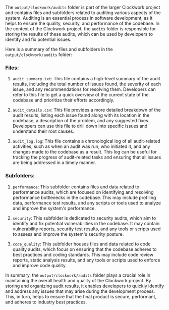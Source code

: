 The `output/clockwork/audits` folder is part of the larger Clockwork project and contains files and subfolders related to auditing various aspects of the system. Auditing is an essential process in software development, as it helps to ensure the quality, security, and performance of the codebase. In the context of the Clockwork project, the `audits` folder is responsible for storing the results of these audits, which can be used by developers to identify and fix potential issues.

Here is a summary of the files and subfolders in the `output/clockwork/audits` folder:

### Files:

1. `audit_summary.txt`: This file contains a high-level summary of the audit results, including the total number of issues found, the severity of each issue, and any recommendations for resolving them. Developers can refer to this file to get a quick overview of the current state of the codebase and prioritize their efforts accordingly.

2. `audit_details.csv`: This file provides a more detailed breakdown of the audit results, listing each issue found along with its location in the codebase, a description of the problem, and any suggested fixes. Developers can use this file to drill down into specific issues and understand their root causes.

3. `audit_log.log`: This file contains a chronological log of all audit-related activities, such as when an audit was run, who initiated it, and any changes made to the codebase as a result. This log can be useful for tracking the progress of audit-related tasks and ensuring that all issues are being addressed in a timely manner.

### Subfolders:

1. `performance`: This subfolder contains files and data related to performance audits, which are focused on identifying and resolving performance bottlenecks in the codebase. This may include profiling data, performance test results, and any scripts or tools used to analyze and improve the system's performance.

2. `security`: This subfolder is dedicated to security audits, which aim to identify and fix potential vulnerabilities in the codebase. It may contain vulnerability reports, security test results, and any tools or scripts used to assess and improve the system's security posture.

3. `code_quality`: This subfolder houses files and data related to code quality audits, which focus on ensuring that the codebase adheres to best practices and coding standards. This may include code review reports, static analysis results, and any tools or scripts used to enforce and improve code quality.

In summary, the `output/clockwork/audits` folder plays a crucial role in maintaining the overall health and quality of the Clockwork project. By storing and organizing audit results, it enables developers to quickly identify and address any issues that may arise during the development process. This, in turn, helps to ensure that the final product is secure, performant, and adheres to industry best practices.
